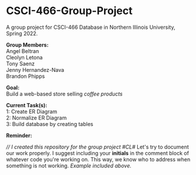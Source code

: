 # CSCI-466-Group-Project
A group project for CSCI-466 Database in Northern Illinois University, Spring 2022.

**Group Members:** </br>
Angel Beltran </br>
Cleolyn Letona </br>
Tony Saenz </br>
Jenny Hernandez-Nava </br>
Brandon Phipps</br>

**Goal:** </br>
Build a web-based store selling *coffee products*

**Current Task(s):** </br>
1: Create ER Diagram </br>
2: Normalize ER Diagram </br>
3: Build database by creating tables </br>

**Reminder:** </br>

_// I created this repository for the group project #CL#_
Let's try to document our work properly. I suggest including your **initials** in the comment block
of whatever code you're working on. This way, we know who to address when something is not working.
_Example included above._
